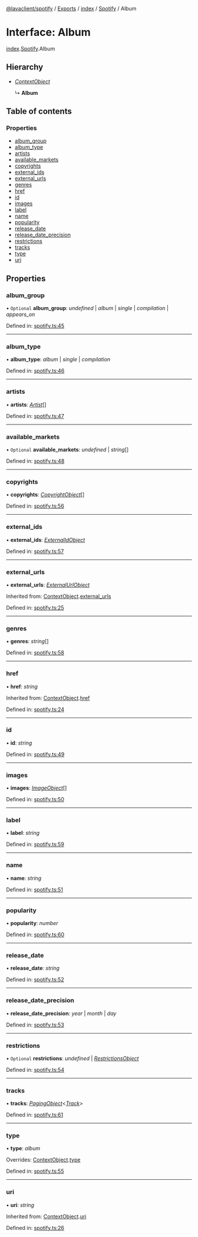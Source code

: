 [@lavaclient/spotify](../README.md) / [Exports](../modules.md) / [index](../modules/index.md) / [Spotify](../modules/index.spotify.md) / Album

# Interface: Album

[index](../modules/index.md).[Spotify](../modules/index.spotify.md).Album

## Hierarchy

* [*ContextObject*](spotify.spotify.contextobject.md)

  ↳ **Album**

## Table of contents

### Properties

- [album\_group](index.spotify.album.md#album_group)
- [album\_type](index.spotify.album.md#album_type)
- [artists](index.spotify.album.md#artists)
- [available\_markets](index.spotify.album.md#available_markets)
- [copyrights](index.spotify.album.md#copyrights)
- [external\_ids](index.spotify.album.md#external_ids)
- [external\_urls](index.spotify.album.md#external_urls)
- [genres](index.spotify.album.md#genres)
- [href](index.spotify.album.md#href)
- [id](index.spotify.album.md#id)
- [images](index.spotify.album.md#images)
- [label](index.spotify.album.md#label)
- [name](index.spotify.album.md#name)
- [popularity](index.spotify.album.md#popularity)
- [release\_date](index.spotify.album.md#release_date)
- [release\_date\_precision](index.spotify.album.md#release_date_precision)
- [restrictions](index.spotify.album.md#restrictions)
- [tracks](index.spotify.album.md#tracks)
- [type](index.spotify.album.md#type)
- [uri](index.spotify.album.md#uri)

## Properties

### album\_group

• `Optional` **album\_group**: *undefined* \| *album* \| *single* \| *compilation* \| *appears_on*

Defined in: [spotify.ts:45](https://github.com/Lavaclient/plugins/blob/09b0c37/packages/spotify/src/spotify.ts#L45)

___

### album\_type

• **album\_type**: *album* \| *single* \| *compilation*

Defined in: [spotify.ts:46](https://github.com/Lavaclient/plugins/blob/09b0c37/packages/spotify/src/spotify.ts#L46)

___

### artists

• **artists**: [*Artist*](spotify.spotify.artist.md)[]

Defined in: [spotify.ts:47](https://github.com/Lavaclient/plugins/blob/09b0c37/packages/spotify/src/spotify.ts#L47)

___

### available\_markets

• `Optional` **available\_markets**: *undefined* \| *string*[]

Defined in: [spotify.ts:48](https://github.com/Lavaclient/plugins/blob/09b0c37/packages/spotify/src/spotify.ts#L48)

___

### copyrights

• **copyrights**: [*CopyrightObject*](spotify.spotify.copyrightobject.md)[]

Defined in: [spotify.ts:56](https://github.com/Lavaclient/plugins/blob/09b0c37/packages/spotify/src/spotify.ts#L56)

___

### external\_ids

• **external\_ids**: [*ExternalIdObject*](spotify.spotify.externalidobject.md)

Defined in: [spotify.ts:57](https://github.com/Lavaclient/plugins/blob/09b0c37/packages/spotify/src/spotify.ts#L57)

___

### external\_urls

• **external\_urls**: [*ExternalUrlObject*](spotify.spotify.externalurlobject.md)

Inherited from: [ContextObject](spotify.spotify.contextobject.md).[external_urls](spotify.spotify.contextobject.md#external_urls)

Defined in: [spotify.ts:25](https://github.com/Lavaclient/plugins/blob/09b0c37/packages/spotify/src/spotify.ts#L25)

___

### genres

• **genres**: *string*[]

Defined in: [spotify.ts:58](https://github.com/Lavaclient/plugins/blob/09b0c37/packages/spotify/src/spotify.ts#L58)

___

### href

• **href**: *string*

Inherited from: [ContextObject](spotify.spotify.contextobject.md).[href](spotify.spotify.contextobject.md#href)

Defined in: [spotify.ts:24](https://github.com/Lavaclient/plugins/blob/09b0c37/packages/spotify/src/spotify.ts#L24)

___

### id

• **id**: *string*

Defined in: [spotify.ts:49](https://github.com/Lavaclient/plugins/blob/09b0c37/packages/spotify/src/spotify.ts#L49)

___

### images

• **images**: [*ImageObject*](spotify.spotify.imageobject.md)[]

Defined in: [spotify.ts:50](https://github.com/Lavaclient/plugins/blob/09b0c37/packages/spotify/src/spotify.ts#L50)

___

### label

• **label**: *string*

Defined in: [spotify.ts:59](https://github.com/Lavaclient/plugins/blob/09b0c37/packages/spotify/src/spotify.ts#L59)

___

### name

• **name**: *string*

Defined in: [spotify.ts:51](https://github.com/Lavaclient/plugins/blob/09b0c37/packages/spotify/src/spotify.ts#L51)

___

### popularity

• **popularity**: *number*

Defined in: [spotify.ts:60](https://github.com/Lavaclient/plugins/blob/09b0c37/packages/spotify/src/spotify.ts#L60)

___

### release\_date

• **release\_date**: *string*

Defined in: [spotify.ts:52](https://github.com/Lavaclient/plugins/blob/09b0c37/packages/spotify/src/spotify.ts#L52)

___

### release\_date\_precision

• **release\_date\_precision**: *year* \| *month* \| *day*

Defined in: [spotify.ts:53](https://github.com/Lavaclient/plugins/blob/09b0c37/packages/spotify/src/spotify.ts#L53)

___

### restrictions

• `Optional` **restrictions**: *undefined* \| [*RestrictionsObject*](spotify.spotify.restrictionsobject.md)

Defined in: [spotify.ts:54](https://github.com/Lavaclient/plugins/blob/09b0c37/packages/spotify/src/spotify.ts#L54)

___

### tracks

• **tracks**: [*PagingObject*](spotify.spotify.pagingobject.md)<[*Track*](spotify.spotify.track.md)\>

Defined in: [spotify.ts:61](https://github.com/Lavaclient/plugins/blob/09b0c37/packages/spotify/src/spotify.ts#L61)

___

### type

• **type**: *album*

Overrides: [ContextObject](spotify.spotify.contextobject.md).[type](spotify.spotify.contextobject.md#type)

Defined in: [spotify.ts:55](https://github.com/Lavaclient/plugins/blob/09b0c37/packages/spotify/src/spotify.ts#L55)

___

### uri

• **uri**: *string*

Inherited from: [ContextObject](spotify.spotify.contextobject.md).[uri](spotify.spotify.contextobject.md#uri)

Defined in: [spotify.ts:26](https://github.com/Lavaclient/plugins/blob/09b0c37/packages/spotify/src/spotify.ts#L26)
